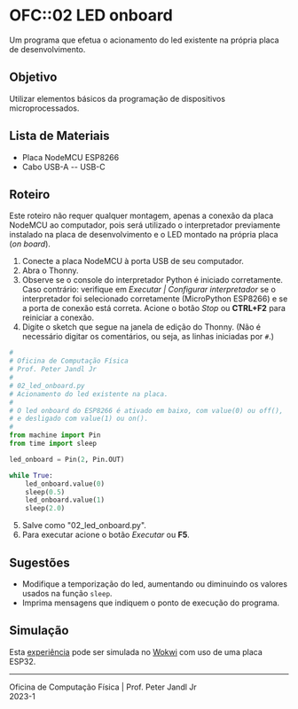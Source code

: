 # OFC::02 LED onboard

Um programa que efetua o acionamento do led existente na própria placa de desenvolvimento.

## Objetivo

Utilizar elementos básicos da programação de dispositivos microprocessados.

## Lista de Materiais

* Placa NodeMCU ESP8266
* Cabo USB-A -- USB-C

## Roteiro

Este roteiro não requer qualquer montagem, apenas a conexão da placa NodeMCU ao computador, pois será utilizado o interpretador previamente instalado na placa de desenvolvimento e o LED montado na própria placa (*on board*).

1. Conecte a placa NodeMCU à porta USB de seu computador.
2. Abra o Thonny.
3. Observe se o console do interpretador Python é iniciado corretamente. Caso contrário: verifique em *Executar | Configurar interpretador* se o interpretador foi selecionado corretamente (MicroPython ESP8266) e se a porta de conexão está correta. Acione o botão *Stop* ou **CTRL+F2** para reiniciar a conexão.
4. Digite o sketch que segue na janela de edição do Thonny. (Não é necessário digitar os comentários, ou seja, as linhas iniciadas por `#`.)

```python
#
# Oficina de Computação Física
# Prof. Peter Jandl Jr
#
# 02_led_onboard.py
# Acionamento do led existente na placa.
#
# O led onboard do ESP8266 é ativado em baixo, com value(0) ou off(),
# e desligado com value(1) ou on().		
#
from machine import Pin
from time import sleep

led_onboard = Pin(2, Pin.OUT)

while True:
	led_onboard.value(0)
	sleep(0.5)
	led_onboard.value(1)
	sleep(2.0)

```

5. Salve como "02_led_onboard.py".
6. Para executar acione o botão *Executar* ou **F5**.

## Sugestões

* Modifique a temporização do led, aumentando ou diminuindo os valores usados na função `sleep`.
* Imprima mensagens que indiquem o ponto de execução do programa.

## Simulação

Esta [experiência](https://wokwi.com/projects/345887313822220884) pode ser simulada no [Wokwi](https://wokwi.com/projects/345887313822220884) com uso de uma placa ESP32.

---
Oficina de Computação Física | Prof. Peter Jandl Jr
<br/>2023-1
